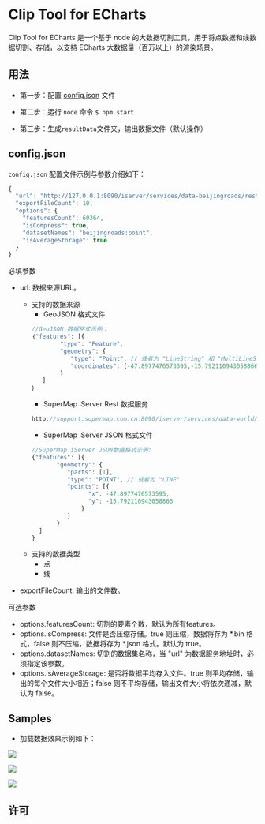 # Clip Tool for ECharts

Clip Tool for ECharts 是一个基于 node 的大数据切割工具，用于将点数据和线数据切割、存储，以支持 ECharts 大数据量（百万以上）的渲染场景。

## 用法

* 第一步：配置 [config.json](#config) 文件

* 第二步：运行 `node` 命令 `$ npm start`

* 第三步：生成`resultData`文件夹，输出数据文件（默认操作）

<h2 id='config'>config.json</h2>

`config.json` 配置文件示例与参数介绍如下：
``` javascript
{
  "url": "http://127.0.0.1:8090/iserver/services/data-beijingroads/rest/data",
  "exportFileCount": 10,
  "options": {
    "featuresCount": 60364,
    "isCompress": true,
    "datasetNames": "beijingroads:point", 
    "isAverageStorage": true
  }
}
```
 必填参数
* url: 数据来源URL。
  * 支持的数据来源
    * GeoJSON 格式文件
    ``` javascript
    //GeoJSON 数据格式示例：
    ｛"features": [{
            "type": "Feature",
            "geometry": {
               "type": "Point", // 或者为 "LineString" 和 "MultiLineString"
               "coordinates": [-47.8977476573595,-15.792110943058866]
            }
       ]
    ｝
    ```
    *  SuperMap iServer Rest 数据服务
    ``` javascript
    http://support.supermap.com.cn:8090/iserver/services/data-world/rest/data
    ```
    *  SuperMap iServer JSON 格式文件
    ``` javascript
    //SuperMap iServer JSON数据格式示例:
    {"features": [{
           "geometry": {
              "parts": [1],
              "type": "POINT", // 或者为 "LINE"
              "points": [{
                    "x": -47.8977476573595,
                    "y": -15.792110943058866
                  }
              ]
           }
      ]
    }
    ```
  * 支持的数据类型
    * 点
    * 线
    
* exportFileCount: 输出的文件数。

可选参数
* options.featuresCount: 切割的要素个数，默认为所有features。
* options.isCompress: 文件是否压缩存储。true 则压缩，数据将存为 *.bin 格式，false 则不压缩，数据将存为 *.json 格式。默认为 true。
* options.datasetNames: 切割的数据集名称，当 "url" 为数据服务地址时，必须指定该参数。
* options.isAverageStorage: 是否将数据平均存入文件。true 则平均存储，输出的每个文件大小相近；false 则不平均存储，输出文件大小将依次递减，默认为 false。


## Samples

* 加载数据效果示例如下：

 [![](http://iclient.supermap.io/dev/examples/mapboxgl/img/mb_echartsLinesMillionsWaterSystem.png)](http://iclient.supermap.io/examples/mapboxgl/editor.html#echarts_linesDrawMillionsWaterSystem)
 
 [![](http://iclient.supermap.io/dev/examples/leaflet/img/l_echartsLinesMillionsRoads.png)](http://iclient.supermap.io/examples/leaflet/editor.html#echarts_linesDrawMillionsRoadsNetwork_50WFeatures)
 
 [![](http://iclient.supermap.io/dev/examples/openlayers/img/ol_echartsLinesMillionsBeijingRoads.png)](http://iclient.supermap.io/examples/openlayers/editor.html#echarts_linesDrawMillionsBeijingRoadsNetwork)

## 许可
